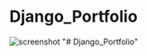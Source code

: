 # Django_Portfolio

![screenshot](https://github.com/dusanrsc/Django_Portfolio/assets/149257819/f11371ac-edeb-4e57-829b-41618a5f89e6)
"# Django_Portfolio" 
